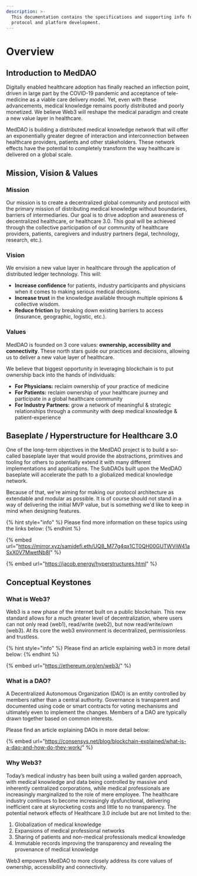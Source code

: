 ```yaml
---
description: >-
  This documentation contains the specifications and supporting info for the MedDAO
  protocol and platform development.
---
```


# Overview

## Introduction to MedDAO

Digitally enabled healthcare adoption has finally reached an inflection point, driven in large part by the COVID-19 pandemic and acceptance of tele-medicine as a viable care delivery model. Yet, even with these advancements, medical knowledge remains poorly distributed and poorly monetized. We believe Web3 will reshape the medical paradigm and create a new value layer in healthcare.

MedDAO is building a distributed medical knowledge network that will offer an exponentially greater degree of interaction and interconnection between healthcare providers, patients and other stakeholders. These network effects have the potential to completely transform the way healthcare is delivered on a global scale.

## Mission, Vision & Values

### Mission

Our mission is to create a decentralized global community and protocol with the primary mission of distributing medical knowledge without boundaries, barriers of intermediaries. Our goal is to drive adoption and awareness of decentralized healthcare, or healthcare 3.0. This goal will be achieved through the collective participation of our community of healthcare providers, patients, caregivers and industry partners (legal, technology, research, etc.).

### Vision

We envision a new value layer in healthcare through the application of distributed ledger technology. This will:

* **Increase confidence** for patients, industry participants and physicians when it comes to making serious medical decisions.
* **Increase trust** in the knowledge available through multiple opinions & collective wisdom.
* **Reduce friction** by breaking down existing barriers to access (insurance, geographic, logistic, etc.).

### Values

MedDAO is founded on 3 core values: **ownership, accessibility and connectivity**. These north stars guide our practices and decisions, allowing us to deliver a new value layer of healthcare.

We believe that biggest opportunity in leveraging blockchain is to put ownership back into the hands of individuals:

* **For Physicians:** reclaim ownership of your practice of medicine
* **For Patients:** reclaim ownership of your healthcare journey and participate in a global healthcare community
* **For Industry Partners:** grow a network of meaningful & strategic relationships through a community with deep medical knowledge & patient-experience

## Baseplate / Hyperstructure for Healthcare 3.0

One of the long-term objectives in the MedDAO project is to build a so-called baseplate layer that would provide the abstractions, primitives and tooling for others to potentially extend it with many different implementations and applications. The SubDAOs built upon the MedDAO baseplate will accelerate the path to a globalized medical knowledge network.

Because of that, we're aiming for making our protocol architecture as extendable and modular as possible. It is of course should not stand in a way of delivering the initial MVP value, but is something we'd like to keep in mind when designing features.

{% hint style="info" %}
Please find more information on these topics using the links below:
{% endhint %}

{% embed url="https://mirror.xyz/samidefi.eth/UQ8_M77g4qx1CT0QH00GUTWViW41aSxX0V7MwetNb8I" %}

{% embed url="https://jacob.energy/hyperstructures.html" %}

## Conceptual Keystones

### What is Web3?

Web3 is a new phase of the internet built on a public blockchain. This new standard allows for a much greater level of decentralization, where users can not only read (web1), read/write (web2), but now read/write/own (web3). At its core the web3 environment is decentralized, permissionless and trustless.

{% hint style="info" %}
Please find an article explaining web3 in more detail below:
{% endhint %}

{% embed url="https://ethereum.org/en/web3/" %}

### What is a DAO?

A Decentralized Autonomous Organization (DAO) is an entity controlled by members rather than a central authority. Governance is transparent and documented using code or smart contracts for voting mechanisms and ultimately even to implement the changes. Members of a DAO are typically drawn together based on common interests.

Please find an article explaining DAOs in more detail below:

{% embed url="https://consensys.net/blog/blockchain-explained/what-is-a-dao-and-how-do-they-work/" %}

### Why Web3?

Today’s medical industry has been built using a walled garden approach, with medical knowledge and data being controlled by massive and inherently centralized corporations, while medical professionals are increasingly marginalized to the role of mere employee. The healthcare industry continues to become increasingly dysfunctional, delivering inefficient care at skyrocketing costs and little to no transparency. The potential network effects of Healthcare 3.0 include but are not limited to the:

1. Globalization of medical knowledge
2. Expansions of medical professional networks
3. Sharing of patients and non-medical professionals medical knowledge
4. Immutable records improving the transparency and revealing the provenance of medical knowledge

Web3 empowers MedDAO to more closely address its core values of ownership, accessibility and connectivity.
